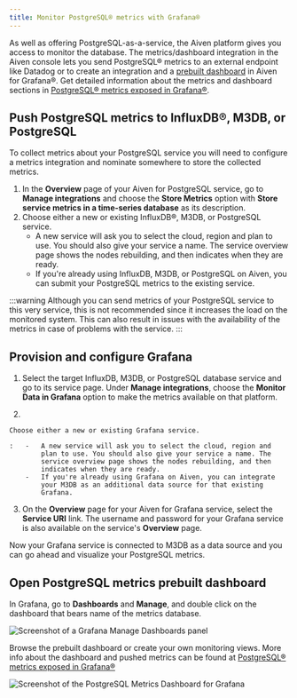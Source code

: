 ```yaml
---
title: Monitor PostgreSQL® metrics with Grafana®
---
```


As well as offering PostgreSQL-as-a-service, the Aiven platform gives
you access to monitor the database. The metrics/dashboard integration in
the Aiven console lets you send PostgreSQL® metrics to an external
endpoint like Datadog or to create an integration and a
[prebuilt dashboard](/docs/products/postgresql/reference/pg-metrics) in Aiven for Grafana®. Get detailed information about the
metrics and dashboard sections in
[PostgreSQL® metrics exposed in Grafana®](/docs/products/postgresql/reference/pg-metrics).

## Push PostgreSQL metrics to InfluxDB®, M3DB, or PostgreSQL

To collect metrics about your PostgreSQL service you will need to
configure a metrics integration and nominate somewhere to store the
collected metrics.

1.  In the **Overview** page of your Aiven for PostgreSQL service, go to
    **Manage integrations** and choose the **Store Metrics** option with
    **Store service metrics in a time-series database** as its
    description.
2.  Choose either a new or existing InfluxDB®, M3DB, or PostgreSQL
    service.
    -   A new service will ask you to select the cloud, region and plan
        to use. You should also give your service a name. The service
        overview page shows the nodes rebuilding, and then indicates
        when they are ready.
    -   If you're already using InfluxDB, M3DB, or PostgreSQL on Aiven,
        you can submit your PostgreSQL metrics to the existing service.

:::warning
Although you can send metrics of your PostgreSQL service to this very
service, this is not recommended since it increases the load on the
monitored system. This can also result in issues with the availability
of the metrics in case of problems with the service.
:::

## Provision and configure Grafana

1.  Select the target InfluxDB, M3DB, or PostgreSQL database service and
    go to its service page. Under **Manage integrations**, choose the
    **Monitor Data in Grafana** option to make the metrics available on
    that platform.

2.

    Choose either a new or existing Grafana service.

    :   -   A new service will ask you to select the cloud, region and
            plan to use. You should also give your service a name. The
            service overview page shows the nodes rebuilding, and then
            indicates when they are ready.
        -   If you're already using Grafana on Aiven, you can integrate
            your M3DB as an additional data source for that existing
            Grafana.

3.  On the **Overview** page for your Aiven for Grafana service, select
    the **Service URI** link. The username and password for your Grafana
    service is also available on the service's **Overview** page.

Now your Grafana service is connected to M3DB as a data source and you
can go ahead and visualize your PostgreSQL metrics.

## Open PostgreSQL metrics prebuilt dashboard

In Grafana, go to **Dashboards** and **Manage**, and double click on the
dashboard that bears name of the metrics database.

![Screenshot of a Grafana Manage Dashboards panel](/images/products/postgresql/metrics-dashboard-manage.png)

Browse the prebuilt dashboard or create your own monitoring views. More
info about the dashboard and pushed metrics can be found at
[PostgreSQL® metrics exposed in Grafana®](/docs/products/postgresql/reference/pg-metrics)

![Screenshot of the PostgreSQL Metrics Dashboard for Grafana](/images/products/postgresql/metrics-dashboard-global.png)
